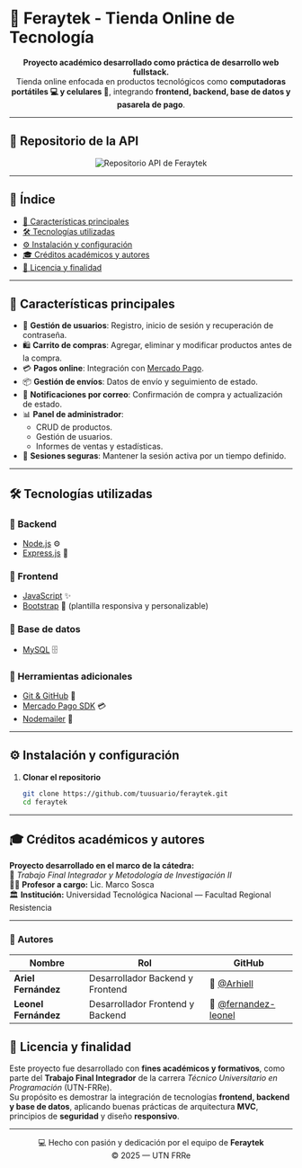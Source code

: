 # 🛒 Feraytek - Tienda Online de Tecnología

<div align="center">

**Proyecto académico desarrollado como práctica de desarrollo web fullstack.**  
Tienda online enfocada en productos tecnológicos como **computadoras portátiles 💻 y celulares 📱**, integrando **frontend, backend, base de datos y pasarela de pago**.

</div>

---

## 🔗 Repositorio de la API

<div align="center">

<a href="https://github.com/Arhiell/feraytek-api" target="_blank" style="text-decoration:none;">
  <img src="https://img.shields.io/badge/🌐%20Ver%20Repositorio%20de%20la%20API-181717?style=for-the-badge&logo=github&logoColor=white" alt="Repositorio API de Feraytek"/>
</a>

</div>


---

## 🧭 Índice

- [📌 Características principales](#-características-principales)
- [🛠️ Tecnologías utilizadas](#️-tecnologías-utilizadas)
- [⚙️ Instalación y configuración](#-instalación-y-configuración)
- [🎓 Créditos académicos y autores](#-créditos-académicos-y-autores)
- [🧾 Licencia y finalidad](#-licencia-y-finalidad)

---

## 📌 Características principales

- 👤 **Gestión de usuarios**: Registro, inicio de sesión y recuperación de contraseña.  
- 🛍️ **Carrito de compras**: Agregar, eliminar y modificar productos antes de la compra.  
- 💳 **Pagos online**: Integración con [Mercado Pago](https://www.mercadopago.com.ar/).  
- 📦 **Gestión de envíos**: Datos de envío y seguimiento de estado.  
- 📧 **Notificaciones por correo**: Confirmación de compra y actualización de estado.  
- 📊 **Panel de administrador**:  
  - CRUD de productos.  
  - Gestión de usuarios.  
  - Informes de ventas y estadísticas.  
- 🔐 **Sesiones seguras**: Mantener la sesión activa por un tiempo definido.  

---

## 🛠️ Tecnologías utilizadas

### 🔹 Backend
- [Node.js](https://nodejs.org/) ⚙️  
- [Express.js](https://expressjs.com/) 🚀  

### 🔹 Frontend
- [JavaScript](https://developer.mozilla.org/es/docs/Web/JavaScript) ✨  
- [Bootstrap](https://getbootstrap.com/) 🎨 (plantilla responsiva y personalizable)  

### 🔹 Base de datos
- [MySQL](https://www.mysql.com/) 🗄️  

### 🔹 Herramientas adicionales
- [Git & GitHub](https://github.com/) 🐙  
- [Mercado Pago SDK](https://www.mercadopago.com.ar/developers/) 💳  
- [Nodemailer](https://nodemailer.com/) 📧  

---

## ⚙️ Instalación y configuración

1. **Clonar el repositorio**
   ```bash
   git clone https://github.com/tuusuario/feraytek.git
   cd feraytek


---

## 🎓 Créditos académicos y autores

**Proyecto desarrollado en el marco de la cátedra:**  
📘 _Trabajo Final Integrador y Metodología de Investigación II_  
👨‍🏫 **Profesor a cargo:** Lic. Marco Sosca  
🏛️ **Institución:** Universidad Tecnológica Nacional — Facultad Regional Resistencia  

---

### 👥 Autores

| Nombre | Rol | GitHub |
|--------|------|---------|
| **Ariel Fernández** | Desarrollador Backend y Frontend | 🔗 [@Arhiell](https://github.com/Arhiell) |
| **Leonel Fernández** | Desarrollador Frontend y Backend | 🔗 [@fernandez-leonel](https://github.com/fernandez-leonel) |


## 🧾 Licencia y finalidad

Este proyecto fue desarrollado con **fines académicos y formativos**, como parte del **Trabajo Final Integrador** de la carrera _Técnico Universitario en Programación_ (UTN-FRRe).  
Su propósito es demostrar la integración de tecnologías **frontend, backend y base de datos**, aplicando buenas prácticas de arquitectura **MVC**, principios de **seguridad** y diseño **responsivo**.

---

<div align="center">

💻 Hecho con pasión y dedicación por el equipo de **Feraytek**  
© 2025 — UTN FRRe  

</div>
